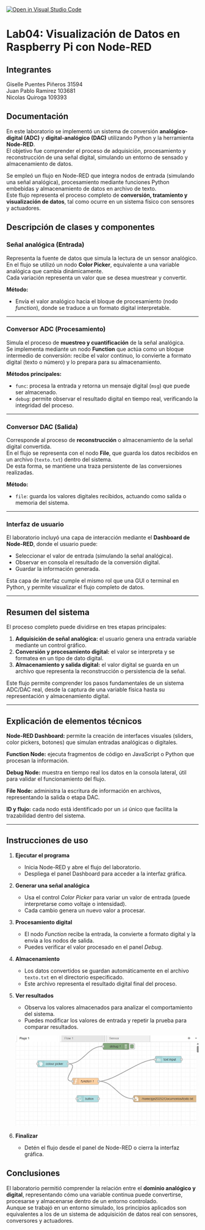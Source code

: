 [![Open in Visual Studio Code](https://classroom.github.com/assets/open-in-vscode-2e0aaae1b6195c2367325f4f02e2d04e9abb55f0b24a779b69b11b9e10269abc.svg)](https://classroom.github.com/online_ide?assignment_repo_id=20959670&assignment_repo_type=AssignmentRepo)
# Lab04: Visualización de Datos en Raspberry Pi con Node-RED 

## Integrantes

Giselle Puentes Piñeros 31594  
Juan Pablo Ramirez 103681  
Nicolas Quiroga 109393  

## Documentación

En este laboratorio se implementó un sistema de conversión **analógico-digital (ADC)** y **digital-analógico (DAC)** utilizando Python y la herramienta **Node-RED**.  
El objetivo fue comprender el proceso de adquisición, procesamiento y reconstrucción de una señal digital, simulando un entorno de sensado y almacenamiento de datos.  

Se empleó un flujo en Node-RED que integra nodos de entrada (simulando una señal analógica), procesamiento mediante funciones Python embebidas y almacenamiento de datos en archivo de texto.  
Este flujo representa el proceso completo de **conversión, tratamiento y visualización de datos**, tal como ocurre en un sistema físico con sensores y actuadores.  

## Descripción de clases y componentes

### Señal analógica (Entrada)

Representa la fuente de datos que simula la lectura de un sensor analógico.  
En el flujo se utilizó un nodo **Color Picker**, equivalente a una variable analógica que cambia dinámicamente.  
Cada variación representa un valor que se desea muestrear y convertir.

**Método:**  
- Envía el valor analógico hacia el bloque de procesamiento (nodo *function*), donde se traduce a un formato digital interpretable.  

---

### Conversor ADC (Procesamiento)

Simula el proceso de **muestreo y cuantificación** de la señal analógica.  
Se implementa mediante un nodo **Function** que actúa como un bloque intermedio de conversión: recibe el valor continuo, lo convierte a formato digital (texto o número) y lo prepara para su almacenamiento.

**Métodos principales:**  
- `func`: procesa la entrada y retorna un mensaje digital (`msg`) que puede ser almacenado.  
- `debug`: permite observar el resultado digital en tiempo real, verificando la integridad del proceso.  

---

### Conversor DAC (Salida)

Corresponde al proceso de **reconstrucción** o almacenamiento de la señal digital convertida.  
En el flujo se representa con el nodo **File**, que guarda los datos recibidos en un archivo (`texto.txt`) dentro del sistema.  
De esta forma, se mantiene una traza persistente de las conversiones realizadas.

**Método:**  
- `file`: guarda los valores digitales recibidos, actuando como salida o memoria del sistema.  

---

### Interfaz de usuario

El laboratorio incluyó una capa de interacción mediante el **Dashboard de Node-RED**, donde el usuario puede:  
- Seleccionar el valor de entrada (simulando la señal analógica).  
- Observar en consola el resultado de la conversión digital.  
- Guardar la información generada.  

Esta capa de interfaz cumple el mismo rol que una GUI o terminal en Python, y permite visualizar el flujo completo de datos.

---

## Resumen del sistema

El proceso completo puede dividirse en tres etapas principales:

1. **Adquisición de señal analógica:** el usuario genera una entrada variable mediante un control gráfico.  
2. **Conversión y procesamiento digital:** el valor se interpreta y se formatea en un tipo de dato digital.  
3. **Almacenamiento y salida digital:** el valor digital se guarda en un archivo que representa la reconstrucción o persistencia de la señal.  

Este flujo permite comprender los pasos fundamentales de un sistema ADC/DAC real, desde la captura de una variable física hasta su representación y almacenamiento digital.

---

## Explicación de elementos técnicos

**Node-RED Dashboard:** permite la creación de interfaces visuales (sliders, color pickers, botones) que simulan entradas analógicas o digitales.  

**Function Node:** ejecuta fragmentos de código en JavaScript o Python que procesan la información.  

**Debug Node:** muestra en tiempo real los datos en la consola lateral, útil para validar el funcionamiento del flujo.  

**File Node:** administra la escritura de información en archivos, representando la salida o etapa DAC.  

**ID y flujo:** cada nodo está identificado por un `id` único que facilita la trazabilidad dentro del sistema.  

---

## Instrucciones de uso

1. **Ejecutar el programa**
   - Inicia Node-RED y abre el flujo del laboratorio.  
   - Despliega el panel Dashboard para acceder a la interfaz gráfica.

2. **Generar una señal analógica**
   - Usa el control *Color Picker* para variar un valor de entrada (puede interpretarse como voltaje o intensidad).  
   - Cada cambio genera un nuevo valor a procesar.

3. **Procesamiento digital**
   - El nodo *Function* recibe la entrada, la convierte a formato digital y la envía a los nodos de salida.  
   - Puedes verificar el valor procesado en el panel *Debug*.

4. **Almacenamiento**
   - Los datos convertidos se guardan automáticamente en el archivo `texto.txt` en el directorio especificado.  
   - Este archivo representa el resultado digital final del proceso.

5. **Ver resultados**
   - Observa los valores almacenados para analizar el comportamiento del sistema.  
   - Puedes modificar los valores de entrada y repetir la prueba para comparar resultados.
     
   ![Flujo del Laboratorio 4](lab%204.jpg)

6. **Finalizar**
   - Detén el flujo desde el panel de Node-RED o cierra la interfaz gráfica.


## Conclusiones

El laboratorio permitió comprender la relación entre el **dominio analógico y digital**, representando cómo una variable continua puede convertirse, procesarse y almacenarse dentro de un entorno controlado.  
Aunque se trabajó en un entorno simulado, los principios aplicados son equivalentes a los de un sistema de adquisición de datos real con sensores, conversores y actuadores.

